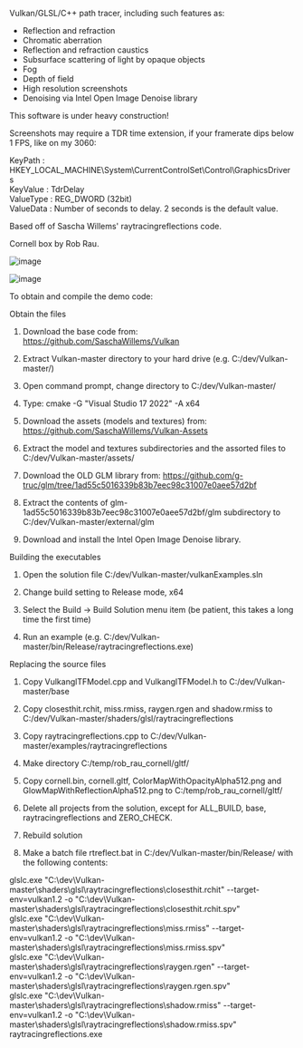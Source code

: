 Vulkan/GLSL/C++ path tracer, including such features as:

- Reflection and refraction
- Chromatic aberration
- Reflection and refraction caustics
- Subsurface scattering of light by opaque objects
- Fog
- Depth of field
- High resolution screenshots
- Denoising via Intel Open Image Denoise library

This software is under heavy construction!

Screenshots may require a TDR time extension, if your framerate dips below 1 FPS, like on my 3060:

KeyPath : HKEY_LOCAL_MACHINE\System\CurrentControlSet\Control\GraphicsDrivers<br>
KeyValue : TdrDelay<br>
ValueType : REG_DWORD (32bit)<br>
ValueData : Number of seconds to delay. 2 seconds is the default value.<br>

Based off of Sascha Willems' raytracingreflections code.

Cornell box by Rob Rau.

![image](https://github.com/sjhalayka/bidirectional_path_tracer/assets/16404554/be067695-c673-4de1-a50d-a4df1cacce70)

![image](https://github.com/sjhalayka/bidirectional_path_tracer/assets/16404554/8bd1ed4f-ee14-401e-a788-feaffaf5bb2f)


To obtain and compile the demo code:

Obtain the files

1) Download the base code from: https://github.com/SaschaWillems/Vulkan

2) Extract Vulkan-master directory to your hard drive (e.g. C:/dev/Vulkan-master/)

3) Open command prompt, change directory to C:/dev/Vulkan-master/

4) Type: cmake -G "Visual Studio 17 2022" -A x64

5) Download the assets (models and textures) from: https://github.com/SaschaWillems/Vulkan-Assets

6) Extract the model and textures subdirectories and the assorted files to C:/dev/Vulkan-master/assets/

7) Download the OLD GLM library from: https://github.com/g-truc/glm/tree/1ad55c5016339b83b7eec98c31007e0aee57d2bf

8) Extract the contents of glm-1ad55c5016339b83b7eec98c31007e0aee57d2bf/glm subdirectory to C:/dev/Vulkan-master/external/glm

9) Download and install the Intel Open Image Denoise library.


Building the executables

1) Open the solution file C:/dev/Vulkan-master/vulkanExamples.sln

2) Change build setting to Release mode, x64

3) Select the Build -> Build Solution menu item (be patient, this takes a long time the first time)

4) Run an example (e.g. C:/dev/Vulkan-master/bin/Release/raytracingreflections.exe)


Replacing the source files

1) Copy VulkanglTFModel.cpp and VulkanglTFModel.h to C:/dev/Vulkan-master/base

2) Copy closesthit.rchit, miss.rmiss, raygen.rgen and shadow.rmiss to C:/dev/Vulkan-master/shaders/glsl/raytracingreflections

3) Copy raytracingreflections.cpp to C:/dev/Vulkan-master/examples/raytracingreflections

4) Make directory C:/temp/rob_rau_cornell/gltf/

5) Copy cornell.bin, cornell.gltf, ColorMapWithOpacityAlpha512.png and GlowMapWithReflectionAlpha512.png to C:/temp/rob_rau_cornell/gltf/

6) Delete all projects from the solution, except for ALL_BUILD, base, raytracingreflections and ZERO_CHECK.

7) Rebuild solution

8) Make a batch file rtreflect.bat in C:/dev/Vulkan-master/bin/Release/ with the following contents:

glslc.exe "C:\dev\Vulkan-master\shaders\glsl\raytracingreflections\closesthit.rchit"  --target-env=vulkan1.2 -o "C:\dev\Vulkan-master\shaders\glsl\raytracingreflections\closesthit.rchit.spv" <br>
glslc.exe "C:\dev\Vulkan-master\shaders\glsl\raytracingreflections\miss.rmiss" --target-env=vulkan1.2 -o "C:\dev\Vulkan-master\shaders\glsl\raytracingreflections\miss.rmiss.spv"<br>
glslc.exe "C:\dev\Vulkan-master\shaders\glsl\raytracingreflections\raygen.rgen" --target-env=vulkan1.2 -o "C:\dev\Vulkan-master\shaders\glsl\raytracingreflections\raygen.rgen.spv"<br>
glslc.exe "C:\dev\Vulkan-master\shaders\glsl\raytracingreflections\shadow.rmiss" --target-env=vulkan1.2 -o "C:\dev\Vulkan-master\shaders\glsl\raytracingreflections\shadow.rmiss.spv"<br>
raytracingreflections.exe






